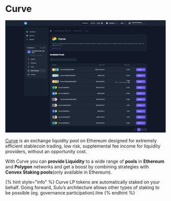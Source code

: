 # Curve

![](../../../.gitbook/assets/curve.png)

[Curve](https://curve.fi/) is an exchange liquidity pool on Ethereum designed for extremely efficient stablecoin trading, low risk, supplemental fee income for liquidity providers, without an opportunity cost.

With Curve you can **provide Liquidity** to a wide range of **pools** in **Ethereum** and **Polygon** networks and get a boost by combining strategies with **Convex Staking pools**(only available in Ethereum).

{% hint style="info" %}
Curve LP tokens are automatically staked on your behalf. Going forward, Sulu’s architecture allows other types of staking to be possible (eg. governance participation).line
{% endhint %}





